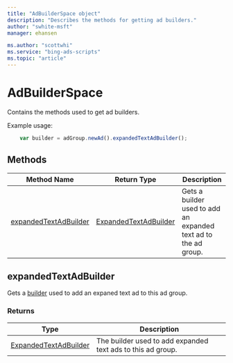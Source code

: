 ```yaml
---
title: "AdBuilderSpace object"
description: "Describes the methods for getting ad builders."
author: "swhite-msft"
manager: ehansen

ms.author: "scottwhi"
ms.service: "bing-ads-scripts"
ms.topic: "article"
---
```


# AdBuilderSpace

Contains the methods used to get ad builders.



Example usage:
```javascript
    var builder = adGroup.newAd().expandedTextAdBuilder();
```


## Methods
|Method Name|Return Type|Description|
|-|-|-
[expandedTextAdBuilder](#expandedTextAdBuilder)|[ExpandedTextAdBuilder](ExpandedTextAdBuilder.md)|Gets a builder used to add an expanded text ad to the ad group.


## <a name="expandedTextAdBuilder"></a>expandedTextAdBuilder
Gets a [builder](../concepts/builders.md) used to add an expaned text ad to this ad group.

### Returns

|Type|Description|
|-|-
[ExpandedTextAdBuilder](ExpandedTextAdBuilder.md)|The builder used to add expanded text ads to this ad group.
